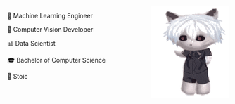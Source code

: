 <img style="float: right;" src="cat.gif">


🧠 Machine Learning Engineer

🧿 Computer Vision Developer

📊 Data Scientist

🎓 Bachelor of Computer Science

🗿 Stoic
